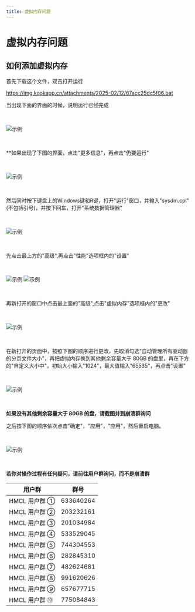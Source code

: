 ```yaml
---
title: 虚拟内存问题
---
```


# 虚拟内存问题

## 如何添加虚拟内存

首先下载这个文件，双击打开运行

https://img.kookapp.cn/attachments/2025-02/12/67acc25dc5f06.bat 

当出现下面的界面的时候，说明运行已经完成

<br>

![示例](memory/2.png)

<br>

**如果出现了下图的界面，点击"更多信息"，再点击"仍要运行"

<br>

![示例](memory/1.png)

<br>

然后同时按下键盘上的Windows键和R键，打开"运行"窗口，并输入"sysdm.cpl"(不包括引号)，并按下回车，打开"系统数据管理器"

<br>

![示例](variables/1.png)

<br>

先点击最上方的"高级",再点击"性能"选项框内的"设置"

<br>

![示例](variables/2.png)
![示例](memory/3.png)

<br>

再新打开的窗口中点击最上面的"高级",点击"虚拟内存"选项框内的"更改"

<br>

![示例](memory/4.png)

<br>

在新打开的页面中，按照下图的顺序进行更改，先取消勾选"自动管理所有驱动器的分页文件大小"，再把虚拟内存换到其他剩余容量大于 80GB 的盘里，再在下方的"自定义大小中"，初始大小输入"1024"，最大值输入"65535"，再点击"设置"

<br>

![示例](memory/5.png)

<br>

**如果没有其他剩余容量大于 80GB 的盘，请截图并到崩溃群询问**

之后按下图的顺序依次点击"确定"，"应用"，"应用"，然后重启电脑。

<br>

![示例](memory/6.png)

<br>

**若你对操作过程有任何疑问，请前往用户群询问，而不是崩溃群**

| 用户群       | 群号       |
| ------------ | ---------- |
| HMCL 用户群 ① | 633640264  |
| HMCL 用户群 ② | 203232161  |
| HMCL 用户群 ③ | 201034984  |
| HMCL 用户群 ④ | 533529045  |
| HMCL 用户群 ⑤ | 744304553  |
| HMCL 用户群 ⑥ | 282845310  |
| HMCL 用户群 ⑦ | 482624681  |
| HMCL 用户群 ⑧ | 991620626  |
| HMCL 用户群 ⑨ | 657677715  |
| HMCL 用户群 ⑩ | 775084843  |